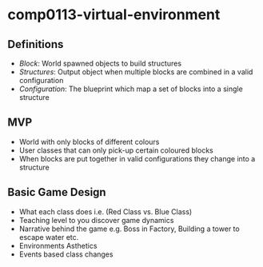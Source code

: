 # comp0113-virtual-environment

## Definitions

- *Block*: World spawned objects to build structures
- *Structures*: Output object when multiple blocks are combined in a valid configuration
- *Configuration*: The blueprint which map a set of blocks into a single structure

## MVP
- World with only blocks of different colours
- User classes that can only pick-up certain coloured blocks
- When blocks are put together in valid configurations they change into a structure

## Basic Game Design
- What each class does i.e. (Red Class vs. Blue Class)
- Teaching level to you discover game dynamics
- Narrative behind the game e.g. Boss in Factory, Building a tower to escape water etc.
- Environments Asthetics
- Events based class changes
